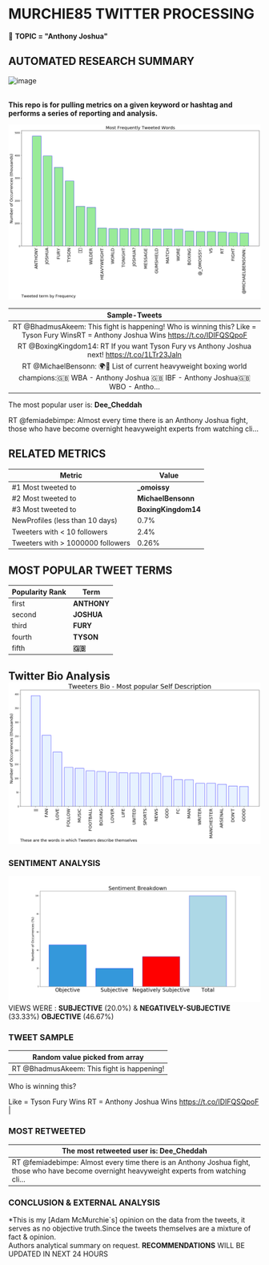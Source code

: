 # MURCHIE85 TWITTER PROCESSING 
&#x1F34E; **TOPIC = "Anthony Joshua"**

## AUTOMATED RESEARCH SUMMARY

![image](https://marketingplatform.google.com/about/static/images/gmp/analytics-smb-benefit.jpg)
<br></br>
<div class="alert alert-block alert-danger"><b> This repo is for pulling metrics on a given keyword or hashtag and performs a series of reporting and analysis.</b></div>



![image](TWEETS.png)



|                **Sample-Tweets**        |
| :-------------: |
| RT @BhadmusAkeem: This fight is happening! Who is winning this? Like = Tyson Fury WinsRT = Anthony Joshua Wins https://t.co/IDIFQSQpoF |
| RT @BoxingKingdom14: RT If you want Tyson Fury vs Anthony Joshua next! https://t.co/1LTr23Jaln |
| RT @MichaelBensonn: 🌍👑 List of current heavyweight boxing world champions:🇬🇧 WBA - Anthony Joshua 🇬🇧 IBF - Anthony Joshua🇬🇧 WBO - Antho… |

The most popular user is: **Dee_Cheddah**
<div class="alert alert-block alert-danger"> RT @femiadebimpe: Almost every time there is an Anthony Joshua fight, those who have become overnight heavyweight experts from watching cli…</div>

## RELATED METRICS<br>
| Metric | Value |
| ------------- | ------------- |
| #1 Most tweeted to  | **_omoissy** |
| #2 Most tweeted to  | **MichaelBensonn** |
| #3 Most tweeted to  | **BoxingKingdom14** |
| NewProfiles (less than 10 days) | 0.7%  |
| Tweeters with < 10 followers  | 2.4%|
| Tweeters with > 1000000 followers  | 0.26%  |



## MOST POPULAR TWEET TERMS 


| Popularity Rank  | Term |
| ------------- | ------------- |
| first  | **ANTHONY**  |
| second  | **JOSHUA**  |
| third  | **FURY** |
| fourth  | **TYSON**  |
| fifth  | **🇬🇧**  |


## Twitter Bio Analysis![image](BIO.png)
### SENTIMENT ANALYSIS
![image](sentiment.png)
VIEWS WERE : **SUBJECTIVE**  (20.0%) & **NEGATIVELY-SUBJECTIVE** (33.33%) **OBJECTIVE** (46.67%)

### TWEET SAMPLE 
| Random value picked from array |
| ------------- |
|RT @BhadmusAkeem: This fight is happening! 
Who is winning this? 

Like = Tyson Fury Wins
RT = Anthony Joshua Wins https://t.co/IDIFQSQpoF |

### MOST RETWEETED 

| The most retweeted user is: **Dee_Cheddah**  |
| ------------- |
| RT @femiadebimpe: Almost every time there is an Anthony Joshua fight, those who have become overnight heavyweight experts from watching cli… |

### CONCLUSION & EXTERNAL ANALYSIS

*This is my [Adam McMurchie`s] opinion on the data from the tweets, it serves as no objective truth.Since the tweets themselves are a mixture of fact & opinion.<br>
Authors analytical summary on request.
**RECOMMENDATIONS** WILL BE UPDATED IN NEXT  24 HOURS <br>